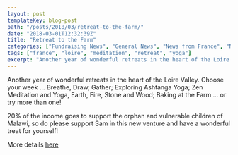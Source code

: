```yaml
---
layout: post
templateKey: blog-post
path: "/posts/2018/03/retreat-to-the-farm/"
date: "2018-03-01T12:32:39Z"
title: "Retreat to the Farm"
categories: ["Fundraising News", "General News", "News from France", "News from the UK"]
tags: ["france", "loire", "meditation", "retreat", "yoga"]
excerpt: "Another year of wonderful retreats in the heart of the Loire Valley. Choose your week ... Breathe, ..."
---
```


Another year of wonderful retreats in the heart of the Loire Valley. Choose your week ... Breathe, Draw, Gather; Exploring Ashtanga Yoga; Zen Meditation and Yoga, Earth, Fire, Stone and Wood; Baking at the Farm ... or try more than one!

20% of the income goes to support the orphan and vulnerable children of Malawi, so do please support Sam in this new venture and have a wonderful treat for yourself!

More details [here](http://www.retreattothefarm.co.uk)
